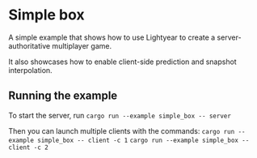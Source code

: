# Simple box

A simple example that shows how to use Lightyear to create a server-authoritative multiplayer game.

It also showcases how to enable client-side prediction and snapshot interpolation.


## Running the example

To start the server, run `cargo run --example simple_box -- server`

Then you can launch multiple clients with the commands:
`cargo run --example simple_box -- client -c 1`
`cargo run --example simple_box -- client -c 2`